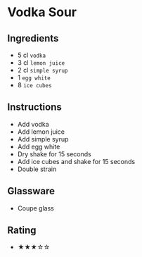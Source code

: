 # Vodka Sour

## Ingredients
- 5 cl `vodka`
- 3 cl `lemon juice`
- 2 cl `simple syrup`
- 1 `egg white`
- 8 `ice cubes`

## Instructions
- Add vodka
- Add lemon juice
- Add simple syrup
- Add egg white
- Dry shake for 15 seconds
- Add ice cubes and shake for 15 seconds
- Double strain

## Glassware
- Coupe glass

## Rating
- ★★★☆☆